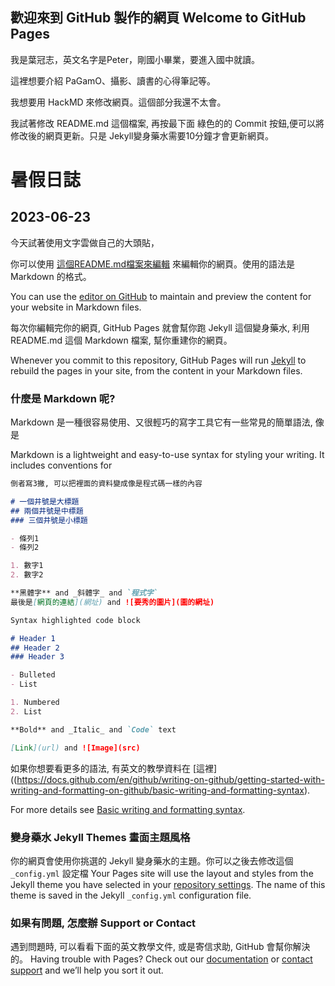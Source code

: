 ## 歡迎來到 GitHub 製作的網頁 Welcome to GitHub Pages

我是葉冠志，英文名字是Peter，剛國小畢業，要進入國中就讀。

這裡想要介紹 PaGamO、攝影、讀書的心得筆記等。

我想要用 HackMD 來修改網頁。這個部分我還不太會。

我試著修改 README.md 這個檔案, 再按最下面 綠色的的 Commit 按鈕,便可以將修改後的網頁更新。只是 Jekyll變身藥水需要10分鐘才會更新網頁。

# 暑假日誌

## 2023-06-23
今天試著使用文字雲做自己的大頭貼，


你可以使用 [這個README.md檔案來編輯](https://github.com/yehpetertw/yehpetertw.github.io/edit/main/README.md) 來編輯你的網頁。使用的語法是 Markdown 的格式。

You can use the [editor on GitHub](https://github.com/yehpetertw/yehpetertw.github.io/edit/main/README.md) to maintain and preview the content for your website in Markdown files.

每次你編輯完你的網頁, GitHub Pages 就會幫你跑 Jekyll 這個變身藥水, 利用 README.md 這個 Markdown 檔案, 幫你重建你的網頁。

Whenever you commit to this repository, GitHub Pages will run [Jekyll](https://jekyllrb.com/) to rebuild the pages in your site, from the content in your Markdown files.

### 什麼是 Markdown 呢?

Markdown 是一種很容易使用、又很輕巧的寫字工具它有一些常見的簡單語法, 像是

Markdown is a lightweight and easy-to-use syntax for styling your writing. It includes conventions for

```markdown
倒者寫3撇, 可以把裡面的資料變成像是程式碼一樣的內容

# 一個井號是大標題
## 兩個井號是中標題
### 三個井號是小標題

- 條列1
- 條列2

1. 數字1
2. 數字2

**黑體字** and _斜體字_ and `程式字`
最後是[網頁的連結](網址) and ![要秀的圖片](圖的網址)
```

```markdown
Syntax highlighted code block

# Header 1
## Header 2
### Header 3

- Bulleted
- List

1. Numbered
2. List

**Bold** and _Italic_ and `Code` text

[Link](url) and ![Image](src)
```

如果你想要看更多的語法, 有英文的教學資料在 [這裡]((https://docs.github.com/en/github/writing-on-github/getting-started-with-writing-and-formatting-on-github/basic-writing-and-formatting-syntax).

For more details see [Basic writing and formatting syntax](https://docs.github.com/en/github/writing-on-github/getting-started-with-writing-and-formatting-on-github/basic-writing-and-formatting-syntax).

### 變身藥水 Jekyll Themes 畫面主題風格

你的網頁會使用你挑選的 Jekyll 變身藥水的主題。你可以之後去修改這個 `_config.yml` 設定檔
Your Pages site will use the layout and styles from the Jekyll theme you have selected in your [repository settings](https://github.com/yehpetertw/yehpetertw.github.io/settings/pages). The name of this theme is saved in the Jekyll `_config.yml` configuration file.

### 如果有問題, 怎麼辦 Support or Contact

遇到問題時, 可以看看下面的英文教學文件, 或是寄信求助, GitHub 會幫你解決的。
Having trouble with Pages? Check out our [documentation](https://docs.github.com/categories/github-pages-basics/) or [contact support](https://support.github.com/contact) and we’ll help you sort it out.
